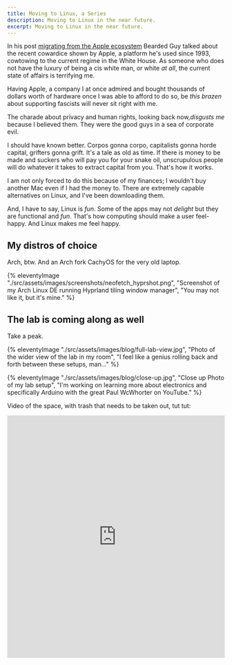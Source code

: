 ```yaml
---
title: Moving to Linux, a Series
description: Moving to Linux in the near future.
excerpt: Moving to Linux in the near future.
---
```


In his post [migrating from the Apple ecosystem](https://beardystarstuff.net/posts/2025-02-19.html) Bearded Guy talked about the recent cowardice shown by Apple, a platform he's used since 1993, cowtowing to the current regime in the White House. As someone who does not have the luxury of being a cis white man, or white _at all_, the current state of affairs is terrifying me.

Having Apple, a company I at once admired and bought thousands of dollars worth of hardware once I was able to afford to do so, be _this brazen_ about supporting fascists will never sit right with me.

The charade about privacy and human rights, looking back now,_disgusts me_ because I believed them. They were the good guys in a sea of corporate evil.

I should have known better. Corpos gonna corpo, capitalists gonna horde capital, grifters gonna grift. It's a tale as old as time. If there is money to be made and suckers who will pay you for your snake oil, unscrupulous people will do whatever it takes to extract capital from you. That's how it works.

I am not only forced to do this because of my finances; I wouldn't buy another Mac even if I had the money to. There are extremely capable alternatives on Linux, and I've been downloading them.

And, I have to say, Linux is _fun_. Some of the apps may not _delight_ but they are functional and _fun_. That's how computing should make a user feel- happy. And Linux makes me feel happy.

## My distros of choice

Arch, btw. And an Arch fork CachyOS for the very old laptop.

{% eleventyImage "./src/assets/images/screenshots/neofetch_hyprshot.png", "Screenshot of my Arch Linux DE running Hyprland tiling window manager", "You may not like it, but it's mine." %}

## The lab is coming along as well

Take a peak.

{% eleventyImage "./src/assets/images/blog/full-lab-view.jpg", "Photo of the wider view of the lab in my room", "I feel like a genius rolling back and forth between these setups, man..." %}

{% eleventyImage "./src/assets/images/blog/close-up.jpg", "Close up Photo of my lab setup", "I'm working on learning more about electronics and specifically Arduino with the great Paul WcWhorter on YouTube." %}

Video of the space, with trash that needs to be taken out, tut tut:

<iframe width="100%" height="560" src="https://media.wstb.dev/embed?m=tHtfgwkyS" frameborder="0" allowfullscreen></iframe>
